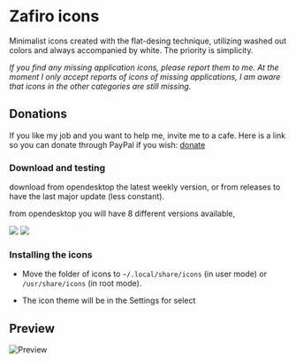
# Zafiro icons 
Minimalist icons created with the flat-desing technique, utilizing washed out colors and always accompanied by white. The priority is simplicity.

*If you find any missing application icons, please report them to me.
At the moment I only accept reports of icons of missing applications,
I am aware that icons in the other categories are still missing.*

## Donations
If you like my job and you want to help me, invite me to a cafe. Here is a link so you can donate through PayPal if you wish: [donate](https://www.paypal.me/zayronxio)

### Download and testing

download from opendesktop the latest weekly version, or from releases to have the last major update (less constant).

from opendesktop you will have 8 different versions available,

[<img src="https://i.imgur.com/SWAXdFr.png">](https://www.opendesktop.org/p/1209330/#files-panel) [<img src="https://i.imgur.com/gxX8nJ0.png">](https://github.com/zayronxio/Zafiro-icons/releases) 

### Installing the icons

   - Move the folder of icons to `~/.local/share/icons` (in user mode) or `/usr/share/icons` (in root mode).

   - The icon theme will be in the Settings for select


## Preview

![Preview](https://raw.githubusercontent.com/zayronxio/Zafiro-icons/master/previews/demo-general2018.png)


